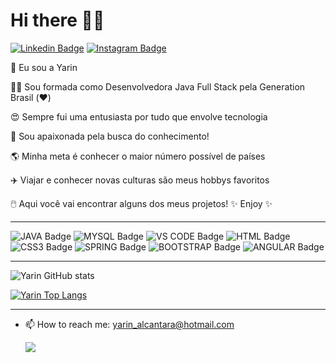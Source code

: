 # Hi there 👋😊
[![Linkedin Badge](https://img.shields.io/badge/LinkedIn-0077B5?style=for-the-badge&logo=linkedin&logoColor=white&link=https://www.linkedin.com/in/yarin-alcantara-195547192/)](https://www.linkedin.com/in/yarin-alcantara/)
[![Instagram Badge](https://img.shields.io/badge/Instagram-E4405F?style=for-the-badge&logo=instagram&logoColor=white&link=https://www.instagram.com/yarinalcantara/)](https://www.instagram.com/yarinalcantara/)

 🙋 Eu sou a Yarin 

<!--👩‍🎓 Sou formada em Ciências Contábeis-->

<!--📚 Estou em transição de carreira-->

👩‍💻 Sou formada como Desenvolvedora Java Full Stack pela Generation Brasil (❤️)

😍 Sempre fui uma entusiasta por tudo que envolve tecnologia

🌌 Sou apaixonada pela busca do conhecimento! 

🌎 Minha meta é conhecer o maior número possível de países

✈️ Viajar e conhecer novas culturas são meus hobbys favoritos


🖱️ Aqui você vai encontrar alguns dos meus projetos! ✨ Enjoy ✨

_________________________________________________________________________________________________________________________________________________________________________________

![JAVA Badge](https://img.shields.io/badge/Java-ED8B00?style=for-the-badge&logo=java&logoColor=white)
![MYSQL Badge](https://img.shields.io/badge/MySQL-00000F?style=for-the-badge&logo=mysql&logoColor=white)
![VS CODE Badge](https://img.shields.io/badge/Visual_Studio_Code-0078D4?style=for-the-badge&logo=visual%20studio%20code&logoColor=white)
![HTML Badge](https://img.shields.io/badge/HTML5-E34F26?style=for-the-badge&logo=html5&logoColor=white)
![CSS3 Badge](https://img.shields.io/badge/CSS3-1572B6?style=for-the-badge&logo=css3&logoColor=white)
![SPRING Badge](https://img.shields.io/badge/Spring-6DB33F?style=for-the-badge&logo=spring&logoColor=white)
![BOOTSTRAP Badge](https://img.shields.io/badge/Bootstrap-563D7C?style=for-the-badge&logo=bootstrap&logoColor=whit)
![ANGULAR Badge](https://img.shields.io/badge/Angular-DD0031?style=for-the-badge&logo=angular&logoColor=white)
<!--![EXCEL Badge](https://img.shields.io/badge/Microsoft_Excel-217346?style=for-the-badge&logo=microsoft-excel&logoColor=white)-->


_________________________________________________________________________________________________________________________________________________________________________________

![Yarin GitHub stats](https://github-readme-stats.vercel.app/api?username=yarin-alcantara&show_icons=true&theme=nightowl)


[![Yarin Top Langs](https://github-readme-stats.vercel.app/api/top-langs/?username=yarin-alcantara&layout=compact)](https://github.com/yarin-alcantara/github-readme-stats)

_________________________________________________________________________________________________________________________________________________________________________________


- 📫 How to reach me: yarin_alcantara@hotmail.com

    ![](http://media.indiatimes.in/media/content/2015/Feb/insta_1423480591.gif)
                                             
<!--[![HitCount](http://hits.dwyl.com/yarin-alcantara/yarin-alcantara.svg)](https://github.com/yarin-alcantara)-->


<!--
**yarin-alcantara/yarin-alcantara** is a ✨ _special_ ✨ repository because its `README.md` (this file) appears on your GitHub profile.

Here are some ideas to get you started:

- 🔭 I’m currently working on ...
- 🌱 I’m currently learning ...
- 👯 I’m looking to collaborate on ...
- 🤔 I’m looking for help with ...
- 💬 Ask me about ...
- 📫 How to reach me: ...
- 😄 Pronouns: ...
- ⚡ Fun fact: ...
-->



